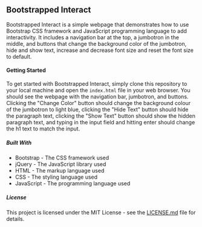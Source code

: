 ## Bootstrapped Interact

Bootstrapped Interact is a simple webpage that demonstrates how to use Bootstrap CSS framework and JavaScript programming language to add interactivity. It includes a navigation bar at the top, a jumbotron in the middle, and buttons that change the background color of the jumbotron, hide and show text, increase and decrease font size and reset the font size to default.

#### Getting Started

To get started with Bootstrapped Interact, simply clone this repository to your local machine and open the `index.html` file in your web browser. You should see the webpage with the navigation bar, jumbotron, and buttons. Clicking the "Change Color" button should change the background colour of the jumbotron to light blue, clicking the "Hide Text" button should hide the paragraph text, clicking the "Show Text" button should show the hidden paragraph text, and typing in the input field and hitting enter should change the h1 text to match the input.

##### Built With

* Bootstrap - The CSS framework used
* jQuery - The JavaScript library used
* HTML - The markup language used
* CSS - The styling language used
* JavaScript - The programming language used

##### License

This project is licensed under the MIT License - see the [LICENSE.md](LICENSE.md) file for details.
